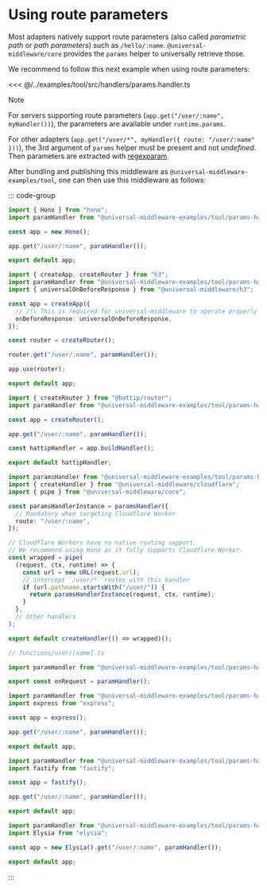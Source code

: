 # Using route parameters

Most adapters natively support route parameters (also called _parametric path_ or _path parameters_) such as `/hello/:name`.
`@universal-middleware/core` provides the `params` helper to universally retrieve those.

We recommend to follow this next example when using route parameters:

<<< @/../examples/tool/src/handlers/params.handler.ts

> [!NOTE]
> For servers supporting route parameters (`app.get("/user/:name", myHandler())`), the parameters are available under `runtime.params`.
> 
> For other adapters (`app.get("/user/*", myHandler({ route: "/user/:name" }))`), the 3rd argument of `params` helper must be present and not _undefined_.
> Then parameters are extracted with [regexparam](https://github.com/lukeed/regexparam).

After bundling and publishing this middleware as `@universal-middleware-examples/tool`, one can then use this middleware as follows:

::: code-group

```ts twoslash [hono.ts]
import { Hono } from "hono";
import paramHandler from "@universal-middleware-examples/tool/params-handler-hono";

const app = new Hono();

app.get("/user/:name", paramHandler());

export default app;
```

```ts twoslash [h3.ts]
import { createApp, createRouter } from "h3";
import paramHandler from "@universal-middleware-examples/tool/params-handler-h3";
import { universalOnBeforeResponse } from "@universal-middleware/h3";

const app = createApp({
  // /!\ This is required for universal-middleware to operate properly
  onBeforeResponse: universalOnBeforeResponse,
});

const router = createRouter();

router.get("/user/:name", paramHandler());

app.use(router);

export default app;
```

```ts twoslash [hattip.ts]
import { createRouter } from "@hattip/router";
import paramHandler from "@universal-middleware-examples/tool/params-handler-hattip";

const app = createRouter();

app.get("/user/:name", paramHandler());

const hattipHandler = app.buildHandler();

export default hattipHandler;
```

```ts twoslash [cloudflare-worker.ts]
import paramsHandler from "@universal-middleware-examples/tool/params-handler";
import { createHandler } from "@universal-middleware/cloudflare";
import { pipe } from "@universal-middleware/core";

const paramsHandlerInstance = paramsHandler({
  // Mandatory when targeting Cloudflare Worker
  route: "/user/:name",
});

// Cloudflare Workers have no native routing support.
// We recommend using Hono as it fully supports Cloudflare Worker.
const wrapped = pipe(
  (request, ctx, runtime) => {
    const url = new URL(request.url);
    // intercept `/user/*` routes with this handler
    if (url.pathname.startsWith("/user/")) {
      return paramsHandlerInstance(request, ctx, runtime);
    }
  },
  // Other handlers
);

export default createHandler(() => wrapped)();
```

```ts twoslash [cloudflare-pages]
// functions/user/[name].ts

import paramHandler from "@universal-middleware-examples/tool/params-handler-cloudflare-pages";

export const onRequest = paramHandler();
```

```ts twoslash [express.ts]
import paramHandler from "@universal-middleware-examples/tool/params-handler-express";
import express from "express";

const app = express();

app.get("/user/:name", paramHandler());

export default app;
```

```ts twoslash [fastify.ts]
import paramHandler from "@universal-middleware-examples/tool/params-handler-fastify";
import fastify from "fastify";

const app = fastify();

app.get("/user/:name", paramHandler());

export default app;
```

```ts twoslash [elysia.ts]
import paramHandler from "@universal-middleware-examples/tool/params-handler-elysia";
import Elysia from "elysia";

const app = new Elysia().get("/user/:name", paramHandler());

export default app;
```

:::
